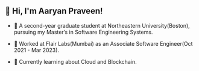## 👋 Hi, I'm Aaryan Praveen!

  - 🌱 A second-year graduate student at Northeastern University(Boston), pursuing my Master’s in Software Engineering Systems.
  
  - 💼  Worked at Flair Labs(Mumbai) as an Associate Software Engineer(Oct 2021 - Mar 2023).
  
  - 🚀 Currently learning about Cloud and Blockchain.

<!--
**aaryanpraveen16/aaryanpraveen16** is a ✨ _special_ ✨ repository because its `README.md` (this file) appears on your GitHub profile.

Here are some ideas to get you started:

- 🔭 I’m currently working on ...
- 🌱 I’m currently learning ...
- 👯 I’m looking to collaborate on ...
- 🤔 I’m looking for help with ...
- 💬 Ask me about ...
- 📫 How to reach me: ...
- 😄 Pronouns: ...
- ⚡ Fun fact: ...
-->
